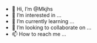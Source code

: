 - 👋 Hi, I’m @Mkjhs
- 👀 I’m interested in ...
- 🌱 I’m currently learning ...
- 💞️ I’m looking to collaborate on ...
- 📫 How to reach me ...

<!---
Mkjhs/Mkjhs is a ✨ special ✨ repository because its `README.md` (this file) appears on your GitHub profile.
You can click the Preview link to take a look at your changes.
--->
